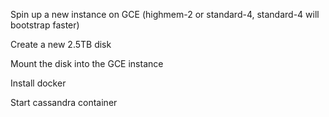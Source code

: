 Spin up a new instance on GCE (highmem-2 or standard-4, standard-4 will bootstrap faster)

Create a new 2.5TB disk

Mount the disk into the GCE instance

Install docker

Start cassandra container